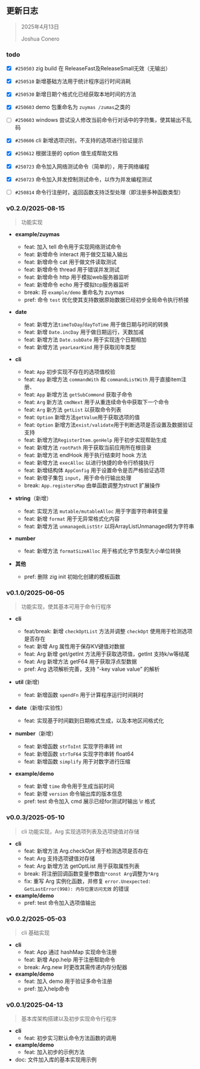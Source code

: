 ## 更新日志

> 2025年4月13日
>
> Joshua Conero



### todo

- [x] `#250503`  zig build 在 ReleaseFast及ReleaseSmall无效（无输出）
- [x] `#250510`  新增基础方法用于统计程序运行时间消耗
- [x] `#250530` 新增日期个格式化已经获取本地时间的方法
- [x] `#250603`  demo 包重命名为 `zuymas /zumas`之类的
- [ ] `#250603`  windows 尝试没人修改当前命令行对话中的字符集，使其输出不乱码
- [x] `#250606`  cli 新增选项识别，不支持的选项进行验证提示
- [x] `#250612` 根据注册的 option 值生成帮助文档
- [x] `#250723` 命令加入网络测试命令（简单的），用于网络编程
- [x] `#250723` 命令加入并发控制测试命令，以作为并发编程测试
- [ ] `#250814` 命令行注册时，返回函数支持泛型处理（即注册多种函数类型）



### v0.2.0/2025-08-15

> 功能实现

- **example/zuymas**
  - feat: 加入 tell 命令用于实现网络测试命令
  - feat: 新增命令 interact 用于做交互输入输出
  - feat: 新增命令 cat 用于做文件读取测试
  - feat: 新增命令 thread 用于错误并发测试
  - feat: 新增命令 http 用于模拟web服务器监听
  - feat: 新增命令 echo 用于模拟tcp服务器监听
  - break: 将 `example/demo` 重命名为 zuymas
  - pref: 命令 `test` 优化使其支持数据原始数据已经初步全局命令执行桥接
- **date**
  - feat: 新增方法`timeToDay`/`dayToTime` 用于做日期与时间的转换
  - feat: 新增 `Date.incDay` 用于做日期运行，天数加减
  - feat: 新增方法 `Date.subDate` 用于实现连个日期相加
  - feat: 新增方法 `yearLearKind` 用于获取闰年类型
- **cli**
  - feat: `App` 初步实现不存在的选项值校验
  - feat: `App` 新增方法 `commandWith` 和 `commandListWith` 用于直接item注册、
  - feat: `App` 新增方法 `getSubCommond` 获取子命令
  - feat: `Arg` 新方法 `cmdNext` 用于从重连续命令中获取下一个命令
  - feat: `Arg` 新方法 `getList` 以获取命令列表
  - feat: `Option` 新增方法`getValue`用于获取选项的值
  - feat: `Option` 新增方法`exist/validate`用于判断选项是否设置及数据验证支持
  - feat: 新增方法`RegisterItem.genHelp` 用于初步实现帮助生成
  - feat: 新增方法 `rootPath` 用于获取当前应用所在根目录
  - feat: 新增方法 endHook 用于执行结束时 hook 方法
  - feat: 新增方法 `execAlloc` 以进行快捷的命令行桥接执行
  - feat: 新增结构体 `AppConfig` 用于设置命令是否严格验证选项
  - feat: 新增子集包 `input`，用于命令行输出处理
  - break: `App.registersMap` 由单函数调整为struct 扩展操作
- **string**（新增）
  - feat: 实现方法 `mutable/mutableAlloc` 用于字面字符串转变量
  - feat: 新增 `format` 用于无异常格式化内容
  - feat: 新增方法 `unmanagedListStr` 以将ArrayListUnmanaged转为字符串 
- **number**
  - feat: 新增方法 `formatSizeAlloc` 用于格式化字节类型大小单位转换

- **其他**
  - pref: 删除 zig init 初始化创建的模板函数










### v0.1.0/2025-06-05

> 功能实现，使其基本可用于命令行程序

- **cli**
  - feat/break: 新增 `checkOptList` 方法并调整 `checkOpt` 使用用于检测选项是否存在
  - feat: 新增 Arg 属性用于保存KV键值对数据
  - feat: Arg 新增 get/getInt 方法用于获取选项值，getInt 支持k/w等结尾
  - feat: Arg 新增方法 getF64 用于获取浮点型数据
  - pref: Arg 选项解析完善，支持 “-key value value” 的解析
- **util** (新增)
  - feat: 新增函数 `spendFn` 用于计算程序运行时间耗时
- **date**（新增/实验性）
  - feat: 实现基于时间戳到日期格式生成，以及本地区间格式化

- **number**（新增）
  - feat: 新增函数 `strToInt` 实现字符串转 int
  - feat: 新增函数 `strToF64` 实现字符串转 float64
  - feat: 新增函数 `simplify` 用于对数字进行压缩
- **example/demo**
  - feat: 新增 `time` 命令用于生成当前时间
  - feat: 新增 `version` 命令输出库的版本信息
  - pref: test 命令加入 cmd 展示已经for测试时输出 \r 格式






### v0.0.3/2025-05-10

> cli 功能实现，Arg 实现选项列表及选项键值对存储

- **cli**
  - feat: 新增方法 Arg.checkOpt 用于检测选项是否存在
  - feat: Arg 支持选项键值对存储
  - feat: Arg 新增方法 getOptList 用于获取属性列表
  - break: 将注册回调函数变量参数由`*const Arg`调整为`*Arg` 
  - fix: 重写 Arg 实例化函数，并修复 `error.Unexpected: GetLastError(998): 内存位置访问无效` 的错误
- **example/demo**
  - pref: test 命令加入选项值输出






### v0.0.2/2025-05-03

> cli 基础实现

- **cli**
  - feat: App 通过 hashMap 实现命令注册
  - feat: 新增 App.help 用于注册帮助命令
  - break: Arg.new 时更改其需传递内存分配器
- **example/demo**
  - feat: 加入 demo 用于验证多命令注册
  - pref: 加入help命令




### v0.0.1/2025-04-13

> 基本库架构搭建以及初步实现命令行程序

- **cli**
  - feat: 初步实习默认命令方法函数的调用
- **example/demo**
  - feat: 加入初步的示例方法
- doc: 文件加入库的基本实现用示例